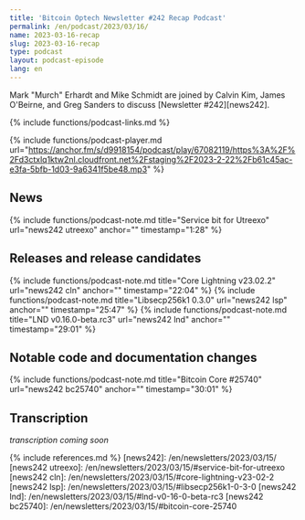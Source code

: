 ```yaml
---
title: 'Bitcoin Optech Newsletter #242 Recap Podcast'
permalink: /en/podcast/2023/03/16/
name: 2023-03-16-recap
slug: 2023-03-16-recap
type: podcast
layout: podcast-episode
lang: en
---
```

Mark "Murch" Erhardt and Mike Schmidt are joined by Calvin Kim, James O'Beirne,
and Greg Sanders to discuss [Newsletter #242][news242].

{% include functions/podcast-links.md %}

{% include functions/podcast-player.md url="https://anchor.fm/s/d9918154/podcast/play/67082119/https%3A%2F%2Fd3ctxlq1ktw2nl.cloudfront.net%2Fstaging%2F2023-2-22%2Fb61c45ac-e3fa-5bfb-1d03-9a6341f5be48.mp3" %}

## News

{% include functions/podcast-note.md title="Service bit for Utreexo" url="news242 utreexo" anchor="" timestamp="1:28" %}

## Releases and release candidates

{% include functions/podcast-note.md title="Core Lightning v23.02.2"
  url="news242 cln" anchor="" timestamp="22:04" %}
{% include functions/podcast-note.md title="Libsecp256k1 0.3.0"
  url="news242 lsp" anchor="" timestamp="25:47" %}
{% include functions/podcast-note.md title="LND v0.16.0-beta.rc3"
  url="news242 lnd" anchor="" timestamp="29:01" %}

## Notable code and documentation changes

{% include functions/podcast-note.md title="Bitcoin Core #25740"
  url="news242 bc25740" anchor="" timestamp="30:01" %}

## Transcription

_transcription coming soon_

{% include references.md %}
[news242]: /en/newsletters/2023/03/15/
[news242 utreexo]: /en/newsletters/2023/03/15/#service-bit-for-utreexo
[news242 cln]: /en/newsletters/2023/03/15/#core-lightning-v23-02-2
[news242 lsp]: /en/newsletters/2023/03/15/#libsecp256k1-0-3-0
[news242 lnd]: /en/newsletters/2023/03/15/#lnd-v0-16-0-beta-rc3
[news242 bc25740]: /en/newsletters/2023/03/15/#bitcoin-core-25740
